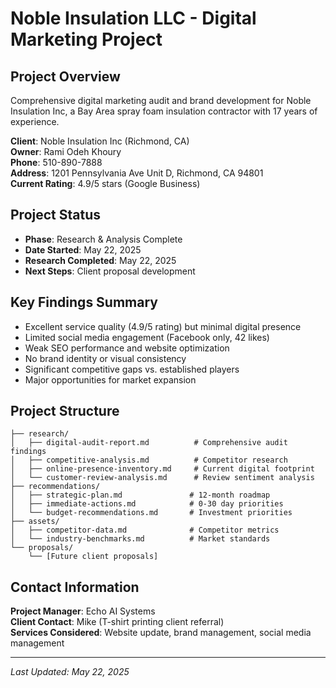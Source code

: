 # Noble Insulation LLC - Digital Marketing Project

## Project Overview
Comprehensive digital marketing audit and brand development for Noble Insulation Inc, a Bay Area spray foam insulation contractor with 17 years of experience.

**Client**: Noble Insulation Inc (Richmond, CA)  
**Owner**: Rami Odeh Khoury  
**Phone**: 510-890-7888  
**Address**: 1201 Pennsylvania Ave Unit D, Richmond, CA 94801  
**Current Rating**: 4.9/5 stars (Google Business)  

## Project Status
- **Phase**: Research & Analysis Complete
- **Date Started**: May 22, 2025
- **Research Completed**: May 22, 2025
- **Next Steps**: Client proposal development

## Key Findings Summary
- Excellent service quality (4.9/5 rating) but minimal digital presence
- Limited social media engagement (Facebook only, 42 likes)
- Weak SEO performance and website optimization
- No brand identity or visual consistency
- Significant competitive gaps vs. established players
- Major opportunities for market expansion

## Project Structure
```
├── research/
│   ├── digital-audit-report.md          # Comprehensive audit findings
│   ├── competitive-analysis.md          # Competitor research
│   ├── online-presence-inventory.md     # Current digital footprint
│   └── customer-review-analysis.md      # Review sentiment analysis
├── recommendations/
│   ├── strategic-plan.md               # 12-month roadmap
│   ├── immediate-actions.md            # 0-30 day priorities
│   └── budget-recommendations.md       # Investment priorities
├── assets/
│   ├── competitor-data.md              # Competitor metrics
│   └── industry-benchmarks.md          # Market standards
└── proposals/
    └── [Future client proposals]
```

## Contact Information
**Project Manager**: Echo AI Systems  
**Client Contact**: Mike (T-shirt printing client referral)  
**Services Considered**: Website update, brand management, social media management

---
*Last Updated: May 22, 2025*